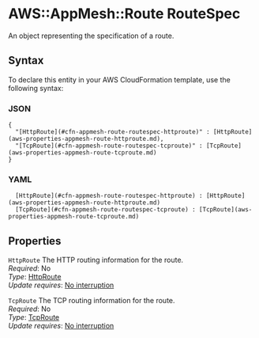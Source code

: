 # AWS::AppMesh::Route RouteSpec<a name="aws-properties-appmesh-route-routespec"></a>

An object representing the specification of a route\.

## Syntax<a name="aws-properties-appmesh-route-routespec-syntax"></a>

To declare this entity in your AWS CloudFormation template, use the following syntax:

### JSON<a name="aws-properties-appmesh-route-routespec-syntax.json"></a>

```
{
  "[HttpRoute](#cfn-appmesh-route-routespec-httproute)" : [HttpRoute](aws-properties-appmesh-route-httproute.md),
  "[TcpRoute](#cfn-appmesh-route-routespec-tcproute)" : [TcpRoute](aws-properties-appmesh-route-tcproute.md)
}
```

### YAML<a name="aws-properties-appmesh-route-routespec-syntax.yaml"></a>

```
﻿  [HttpRoute](#cfn-appmesh-route-routespec-httproute) : [HttpRoute](aws-properties-appmesh-route-httproute.md)
﻿  [TcpRoute](#cfn-appmesh-route-routespec-tcproute) : [TcpRoute](aws-properties-appmesh-route-tcproute.md)
```

## Properties<a name="aws-properties-appmesh-route-routespec-properties"></a>

`HttpRoute`  <a name="cfn-appmesh-route-routespec-httproute"></a>
The HTTP routing information for the route\.  
*Required*: No  
*Type*: [HttpRoute](aws-properties-appmesh-route-httproute.md)  
*Update requires*: [No interruption](https://docs.aws.amazon.com/AWSCloudFormation/latest/UserGuide/using-cfn-updating-stacks-update-behaviors.html#update-no-interrupt)

`TcpRoute`  <a name="cfn-appmesh-route-routespec-tcproute"></a>
The TCP routing information for the route\.  
*Required*: No  
*Type*: [TcpRoute](aws-properties-appmesh-route-tcproute.md)  
*Update requires*: [No interruption](https://docs.aws.amazon.com/AWSCloudFormation/latest/UserGuide/using-cfn-updating-stacks-update-behaviors.html#update-no-interrupt)